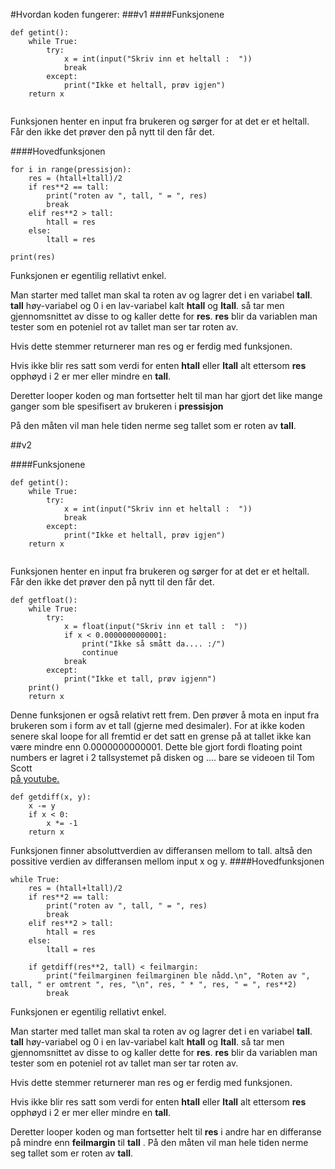 #Hvordan koden fungerer:
###v1
####Funksjonene

````
def getint():
    while True:
        try:
            x = int(input("Skriv inn et heltall :  "))
            break
        except:
            print("Ikke et heltall, prøv igjen")
    return x
    
 ````
Funksjonen henter en input fra brukeren og sørger for at det er et heltall. <br>
Får den ikke det prøver den på nytt til den får det. <br>

####Hovedfunksjonen

```
for i in range(pressisjon):
    res = (htall+ltall)/2
    if res**2 == tall:
        print("roten av ", tall, " = ", res)
        break
    elif res**2 > tall:
        htall = res
    else:
        ltall = res

print(res)
```
Funksjonen er egentilig rellativt enkel.

Man starter med tallet man skal ta roten av og lagrer det i en variabel **tall**. **tall** høy-variabel og 0 i en lav-variabel kalt **htall** og **ltall**.
så tar men gjennomsnittet av disse to og kaller dette for **res**. **res** blir da variablen man tester som en poteniel rot av tallet man ser tar roten av.

Hvis dette stemmer returnerer man res og er ferdig med funksjonen.

Hvis ikke blir res satt som verdi for enten **htall** eller **ltall** alt ettersom **res** opphøyd i 2 er mer eller mindre en **tall**.

Deretter looper koden og man fortsetter helt til man har gjort det like mange ganger som ble spesifisert av brukeren i **pressisjon**

På den måten vil man hele tiden nerme seg tallet som er roten av **tall**.

##v2


####Funksjonene

````
def getint():
    while True:
        try:
            x = int(input("Skriv inn et heltall :  "))
            break
        except:
            print("Ikke et heltall, prøv igjen")
    return x
    
 ````
Funksjonen henter en input fra brukeren og sørger for at det er et heltall. <br>
Får den ikke det prøver den på nytt til den får det. <br>

```
def getfloat():
    while True:
        try:
            x = float(input("Skriv inn et tall :  "))
            if x < 0.0000000000001:
                print("Ikke så smått da.... :/")
                continue
            break
        except:
            print("Ikke et tall, prøv igjenn")
    print()
    return x

```
Denne funksjonen er også relativt rett frem. Den prøver å mota en input fra brukeren som i form av et tall (gjerne med desimaler).
For at ikke koden senere skal loope for all fremtid er det satt en grense på at tallet ikke kan være mindre enn 0.0000000000001.
Dette ble gjort fordi floating point numbers er lagret i 2 tallsystemet på disken og .... bare se videoen til Tom Scott  
[på youtube.](https://www.youtube.com/watch?v=PZRI1IfStY0)

````
def getdiff(x, y):
    x -= y
    if x < 0:
        x *= -1
    return x
````
Funksjonen finner absoluttverdien av differansen mellom to tall. altså den possitive verdien av differansen mellom input x og y.
####Hovedfunksjonen

```
while True:
    res = (htall+ltall)/2
    if res**2 == tall:
        print("roten av ", tall, " = ", res)
        break
    elif res**2 > tall:
        htall = res
    else:
        ltall = res

    if getdiff(res**2, tall) < feilmargin:
        print("feilmarginen feilmarginen ble nådd.\n", "Roten av ", tall, " er omtrent ", res, "\n", res, " * ", res, " = ", res**2)
        break
```
Funksjonen er egentilig rellativt enkel.

Man starter med tallet man skal ta roten av og lagrer det i en variabel **tall**. **tall** høy-variabel og 0 i en lav-variabel kalt **htall** og **ltall**.
så tar men gjennomsnittet av disse to og kaller dette for **res**. **res** blir da variablen man tester som en poteniel rot av tallet man ser tar roten av.

Hvis dette stemmer returnerer man res og er ferdig med funksjonen.

Hvis ikke blir res satt som verdi for enten **htall** eller **ltall** alt ettersom **res** opphøyd i 2 er mer eller mindre en **tall**.

Deretter looper koden og man fortsetter helt til **res** i andre har en differanse på mindre enn **feilmargin** til **tall**
.
På den måten vil man hele tiden nerme seg tallet som er roten av **tall**.
